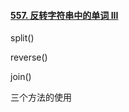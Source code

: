 #### [557. 反转字符串中的单词 III](https://leetcode-cn.com/problems/reverse-words-in-a-string-iii/)



split()

reverse()

join()

三个方法的使用